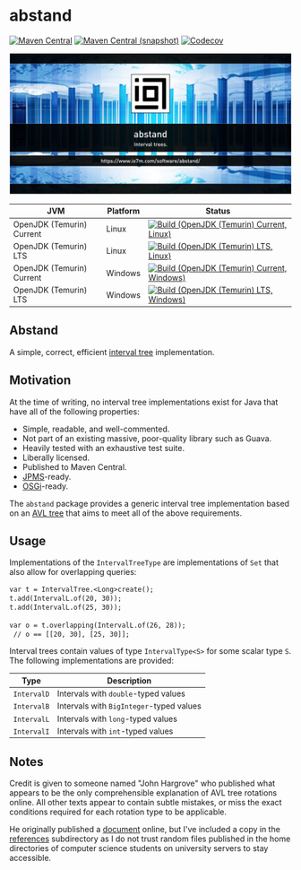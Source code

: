 abstand
===

[![Maven Central](https://img.shields.io/maven-central/v/com.io7m.abstand/com.io7m.abstand.svg?style=flat-square)](http://search.maven.org/#search%7Cga%7C1%7Cg%3A%22com.io7m.abstand%22)
[![Maven Central (snapshot)](https://img.shields.io/nexus/s/com.io7m.abstand/com.io7m.abstand?server=https%3A%2F%2Fs01.oss.sonatype.org&style=flat-square)](https://s01.oss.sonatype.org/content/repositories/snapshots/com/io7m/abstand/)
[![Codecov](https://img.shields.io/codecov/c/github/io7m/abstand.svg?style=flat-square)](https://codecov.io/gh/io7m/abstand)

![com.io7m.abstand](./src/site/resources/abstand.jpg?raw=true)

| JVM | Platform | Status |
|-----|----------|--------|
| OpenJDK (Temurin) Current | Linux | [![Build (OpenJDK (Temurin) Current, Linux)](https://img.shields.io/github/actions/workflow/status/io7m/abstand/main.linux.temurin.current.yml)](https://github.com/io7m/abstand/actions?query=workflow%3Amain.linux.temurin.current)|
| OpenJDK (Temurin) LTS | Linux | [![Build (OpenJDK (Temurin) LTS, Linux)](https://img.shields.io/github/actions/workflow/status/io7m/abstand/main.linux.temurin.lts.yml)](https://github.com/io7m/abstand/actions?query=workflow%3Amain.linux.temurin.lts)|
| OpenJDK (Temurin) Current | Windows | [![Build (OpenJDK (Temurin) Current, Windows)](https://img.shields.io/github/actions/workflow/status/io7m/abstand/main.windows.temurin.current.yml)](https://github.com/io7m/abstand/actions?query=workflow%3Amain.windows.temurin.current)|
| OpenJDK (Temurin) LTS | Windows | [![Build (OpenJDK (Temurin) LTS, Windows)](https://img.shields.io/github/actions/workflow/status/io7m/abstand/main.windows.temurin.lts.yml)](https://github.com/io7m/abstand/actions?query=workflow%3Amain.windows.temurin.lts)|

## Abstand

A simple, correct, efficient [interval tree](https://en.wikipedia.org/wiki/Interval_tree) implementation.

## Motivation

At the time of writing, no interval tree implementations exist for Java
that have all of the following properties:

* Simple, readable, and well-commented.
* Not part of an existing massive, poor-quality library such as Guava.
* Heavily tested with an exhaustive test suite.
* Liberally licensed.
* Published to Maven Central.
* [JPMS](https://en.wikipedia.org/wiki/Java_Platform_Module_System)-ready.
* [OSGi](https://www.osgi.org/)-ready.

The `abstand` package provides a generic interval tree implementation based
on an [AVL tree](https://en.wikipedia.org/wiki/AVL_tree) that aims to meet
all of the above requirements.

## Usage

Implementations of the `IntervalTreeType` are implementations of `Set` that
also allow for overlapping queries:

```
var t = IntervalTree.<Long>create();
t.add(IntervalL.of(20, 30));
t.add(IntervalL.of(25, 30));

var o = t.overlapping(IntervalL.of(26, 28));
 // o == [[20, 30], [25, 30]];
```

Interval trees contain values of type `IntervalType<S>` for some scalar
type `S`. The following implementations are provided:

|Type       |Description                             |
|-----------|----------------------------------------|
|`IntervalD`|Intervals with `double`-typed values    |
|`IntervalB`|Intervals with `BigInteger`-typed values|
|`IntervalL`|Intervals with `long`-typed values      |
|`IntervalI`|Intervals with `int`-typed values       |

## Notes

Credit is given to someone named "John Hargrove" who published what appears to
be the only comprehensible explanation of AVL tree rotations online. All other
texts appear to contain subtle mistakes, or miss the exact conditions required
for each rotation type to be applicable.

He originally published a [document](https://www.cise.ufl.edu/~nemo/cop3530/AVL-Tree-Rotations.pdf)
online, but I've included a copy in the [references](references/AVL-Tree-Rotations.pdf)
subdirectory as I do not trust random files published in the home directories
of computer science students on university servers to stay accessible.

